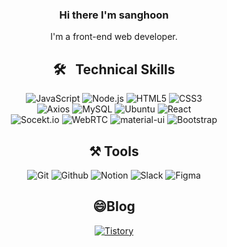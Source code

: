 

<!--
**choilettuce/choilettuce** is a ✨ _special_ ✨ repository because its `README.md` (this file) appears on your GitHub profile.

Here are some ideas to get you started:

- 🔭 I’m currently working on ...
- 🌱 I’m currently learning ...
- 👯 I’m looking to collaborate on ...
- 🤔 I’m looking for help with ...
- 💬 Ask me about ...
- 📫 How to reach me: ...
-  Pronouns: ...
- ⚡ Fun fact: ...
-->

<div align="center">
  <h3> Hi there I'm sanghoon </h3>
  <p> I'm a front-end web developer. </p>
 
  
## 🛠 &nbsp; Technical Skills
<p align="center">
  <img alt="JavaScript" src="https://img.shields.io/badge/JavaScript-F7DF1E?style=flat-square&logo=JavaScript&logoColor=white">
  <img alt="Node.js" src="https://img.shields.io/badge/Node.js-339933?style=flat-square&logo=Node.js&logoColor=white">
  <img alt="HTML5" src="https://img.shields.io/badge/HTML5-E34F26?style=flat-square&logo=HTML5&logoColor=white"/>
  <img alt="CSS3" src="https://img.shields.io/badge/CSS3-1572B6?style=flat-square&logo=CSS3&logoColor=white"/>
  <br/>
  <img alt="Axios" src="https://img.shields.io/badge/Axios-5A29E4?style=flat-square&logo=Axios&logoColor=white">
  <img alt="MySQL" src="https://img.shields.io/badge/MySQL-4479A1?style=flat-square&logo=MySQL&logoColor=white">
  <img alt="Ubuntu" src="https://img.shields.io/badge/Ubuntu-e95420?style=flat-square&logo=Ubuntu&logoColor=white">
  <img alt="React" src="https://img.shields.io/badge/React-61DAFB?style=flat-square&logo=React&logoColor=white">
  <br/>
  <img alt="Socekt.io" src="https://img.shields.io/badge/Socket.io-010101?style=flat-square&logo=Socket.io&logoColor=white">
  <img alt="WebRTC" src="https://img.shields.io/badge/WebRTC-333333?style=flat-square&logo=WebRTC&logoColor=white">
  <img alt="material-ui" src="https://img.shields.io/badge/MUI-007FFF?style=flat-square&logo=MUI&logoColor=white">
  <img alt="Bootstrap" src="https://img.shields.io/badge/Bootstrap-7952B3?style=flat-square&logo=Bootstrap&logoColor=white">
</p>

## ⚒️ Tools
<p align="center">
  <img alt="Git" src="https://img.shields.io/badge/Git-f05032?style=flat-square&logo=Git&logoColor=white">
  <img alt="Github" src="https://img.shields.io/badge/Github-181717?style=flat-square&logo=Github&logoColor=white">
  <img alt="Notion" src="https://img.shields.io/badge/Notion-ffffff?style=flat-square&logo=Notion&logoColor=black">
  <img alt="Slack" src="https://img.shields.io/badge/Slack-4a15ab?style=flat-square&logo=Slack&logoColor=white">
  <img alt="Figma" src="https://img.shields.io/badge/Figma-F24E1E?style=flat-square&logo=Figma&logoColor=white">
  
</p>
  
 
## 😄Blog
  
  <p align="center">
    <a href="https://lettuce36.tistory.com/"> 
      <img alt="Tistory" src="https://img.shields.io/badge/Tistory-F24E1E?style=flat-square&logo=Tistory&logoColor=white"></a>
  </p>
  
  </div>
    

